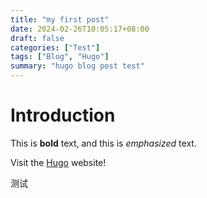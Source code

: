 ```yaml
---
title: "my first post"
date: 2024-02-26T10:05:17+08:00
draft: false
categories: ["Test"]
tags: ["Blog", "Hugo"]
summary: "hugo blog post test"
---
```


# Introduction

This is **bold** text, and this is *emphasized* text.

Visit the [Hugo](https://gohugo.io) website!

测试